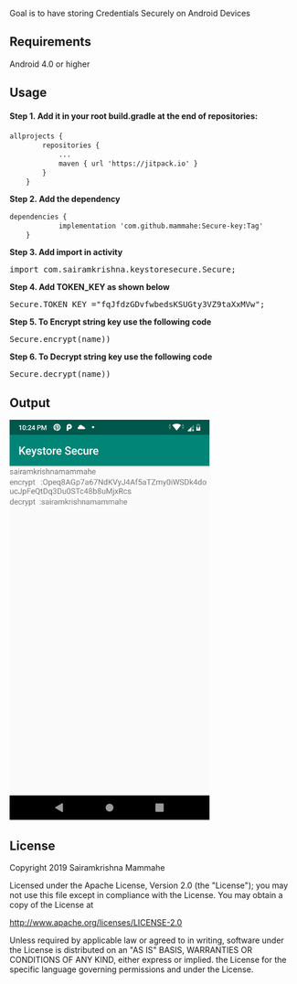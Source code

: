 <div class="application-main " data-commit-hovercards-enabled="">
<div class=""><main id="js-repo-pjax-container" data-pjax-container="">
<div class="container-lg clearfix new-discussion-timeline experiment-repo-nav  px-3">
<div class="repository-content ">
<div id="readme" class="Box Box--condensed instapaper_body md js-code-block-container">
<div class="Box-body">
<article class="markdown-body entry-content p-5">
<p>Goal is to have storing Credentials Securely on Android Devices</p>
<h2><a id="user-content-requirements" class="anchor" href="https://github.com/mammahe/Format-Number-Libphonenumber#requirements" aria-hidden="true"></a><strong>Requirements</strong></h2>
<p>Android 4.0 or higher&nbsp;</p>
<h2><a id="user-content--usage" class="anchor" href="https://github.com/mammahe/Format-Number-Libphonenumber#-usage" aria-hidden="true"></a><strong>Usage</strong></h2>
<h4><a id="user-content-step-1add-it-in-your-root-buildgradle-at-the-end-of-repositories" class="anchor" href="https://github.com/mammahe/Format-Number-Libphonenumber#step-1add-it-in-your-root-buildgradle-at-the-end-of-repositories" aria-hidden="true"></a><strong>Step 1.&nbsp;</strong>Add it in your root build.gradle at the end of repositories:</h4>
<pre class="kode language-css code-toolbar"><code class=" kode language-css"><span class="token selector">allprojects</span> <span class="token punctuation">{</span>
		<span class="token selector">repositories</span> <span class="token punctuation">{</span>
			<span class="token selector">...
			maven</span> <span class="token punctuation">{</span> url <span class="token string">'https://jitpack.io'</span> <span class="token punctuation">}</span>
		<span class="token punctuation">}</span>
	<span class="token punctuation">}</span></code></pre>
<p><strong>Step 2.&nbsp;Add the dependency</strong></p>
<pre class="kode code-toolbar  language-css"><code id="depCodeGradle" class=" kode  language-css"><span class="token selector">dependencies</span> <span class="token punctuation">{</span>
	        implementation <span class="token string">'com.github.mammahe:Secure-key:Tag'</span>
	<span class="token punctuation">}</span></code></pre>
<p><strong>Step 3. Add import in activity</strong></p>
<pre><span class="pl-k">import</span> <span class="pl-smi">com.sairamkrishna.keystoresecure.Secure</span>;</pre>
<p><strong>Step 4. Add TOKEN_KEY as shown below&nbsp;</strong></p>
<pre><span class="pl-smi">Secure</span><span class="pl-c1"><span class="pl-k">.</span>TOKEN_KEY</span> <span class="pl-k">=</span><span class="pl-s"><span class="pl-pds">"</span>fqJfdzGDvfwbedsKSUGty3VZ9taXxMVw<span class="pl-pds">"</span></span>;</pre>
<p><strong>Step 5. To Encrypt string key use the following code&nbsp;</strong></p>
<pre><span class="pl-smi">Secure</span><span class="pl-k">.</span>encrypt(name))</pre>
<p><strong>Step 6. To Decrypt string key use the following code&nbsp;</strong></p>
<pre><span class="pl-smi">Secure</span><span class="pl-k">.</span>decrypt(name))</pre>
<h2><a id="user-content-output" class="anchor" href="https://github.com/mammahe/Format-Number-Libphonenumber#output" aria-hidden="true"></a>Output</h2>
<p><a href="https://user-images.githubusercontent.com/39652440/61815603-3f19d480-ae68-11e9-8360-4e2aeb276823.png" target="_blank" rel="noopener noreferrer"><img src="https://github.com/mammahe/Secure-key/blob/master/Screenshot_20190727-222402.png" alt="" width="350" height="700" /></a></p>
<h2><a id="user-content-license" class="anchor" href="https://github.com/mammahe/Format-Number-Libphonenumber#license" aria-hidden="true"></a>License</h2>
<p>Copyright 2019 Sairamkrishna Mammahe</p>
<p>Licensed under the Apache License, Version 2.0 (the "License"); you may not use this file except in compliance with the License. You may obtain a copy of the License at</p>
<p><a href="http://www.apache.org/licenses/LICENSE-2.0" rel="nofollow">http://www.apache.org/licenses/LICENSE-2.0</a></p>
<p>Unless required by applicable law or agreed to in writing, software under the License is distributed on an "AS IS" BASIS, WARRANTIES OR CONDITIONS OF ANY KIND, either express or implied. the License for the specific language governing permissions and under the License.</p>
</article>
</div>
</div>
</div>
</div>
</main></div>
</div>
<div class="footer container-lg width-full px-3" role="contentinfo">
<div class="position-relative d-flex flex-justify-between pt-6 pb-2 mt-6 f6 text-gray border-top border-gray-light ">&nbsp;</div>
</div>
